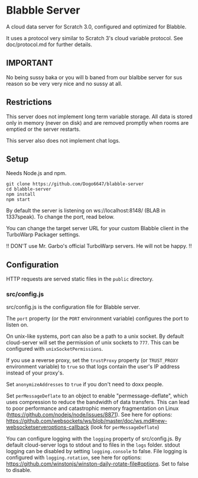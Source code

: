 # Blabble Server

A cloud data server for Scratch 3.0, configured and optimized for Blabble.

It uses a protocol very similar to Scratch 3's cloud variable protocol. See doc/protocol.md for further details.

## IMPORTANT

No being sussy baka or you will b baned from our blalbbe server for sus reason so be very very nice and no sussy at all.

## Restrictions

This server does not implement long term variable storage. All data is stored only in memory (never on disk) and are removed promptly when rooms are emptied or the server restarts.

This server also does not implement chat logs.

## Setup

Needs Node.js and npm.

```
git clone https://github.com/Dogo6647/blabble-server
cd blabble-server
npm install
npm start
```

By default the server is listening on ws://localhost:8148/ (BLAB in 1337speak). To change the port, read below.

You can change the target server URL for your custom Blabble client in the TurboWarp Packager settings.

!! DON'T use Mr. Garbo's official TurboWarp servers. He will not be happy. !!


## Configuration

HTTP requests are served static files in the `public` directory.

### src/config.js

src/config.js is the configuration file for Blabble server.

The `port` property (or the `PORT` environment variable) configures the port to listen on.

On unix-like systems, port can also be a path to a unix socket. By default cloud-server will set the permission of unix sockets to `777`. This can be configured with `unixSocketPermissions`.

If you use a reverse proxy, set the `trustProxy` property (or `TRUST_PROXY` environment variable) to `true` so that logs contain the user's IP address instead of your proxy's.

Set `anonymizeAddresses` to `true` if you don't need to doxx people.

Set `perMessageDeflate` to an object to enable "permessage-deflate", which uses compression to reduce the bandwidth of data transfers. This can lead to poor performance and catastrophic memory fragmentation on Linux (https://github.com/nodejs/node/issues/8871). See here for options: https://github.com/websockets/ws/blob/master/doc/ws.md#new-websocketserveroptions-callback (look for `perMessageDeflate`)

You can configure logging with the `logging` property of src/config.js. By default cloud-server logs to stdout and to files in the `logs` folder. stdout logging can be disabled by setting `logging.console` to false. File logging is configured with `logging.rotation`, see here for options: https://github.com/winstonjs/winston-daily-rotate-file#options. Set to false to disable.
